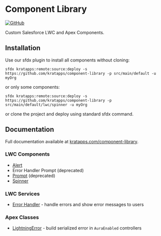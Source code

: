 # Component Library

[![GitHub](https://img.shields.io/badge/GitHub-Public-black?logo=github)](https://github.com/kratapps/component-library)

Custom Salesforce LWC and Apex Components.

## Installation

Use our sfdx plugin to install all components without cloning:

```text
sfdx kratapps:remote:source:deploy -s https://github.com/kratapps/component-library -p src/main/default -u myOrg
```

or only some components:

```text
sfdx kratapps:remote:source:deploy -s https://github.com/kratapps/component-library -p src/main/default/lwc/spinner -u myOrg
```

or clone the project and deploy using standard sfdx command.

## Documentation

Full documentation available at [kratapps.com/component-library](https://kratapps.com/component-library).

### LWC Components

- [Alert](https://kratapps.com/component-library/alert)
- Error Handler Prompt (deprecated)
- [Prompt](https://kratapps.com/component-library/prompt) (deprecated)
- [Spinner](https://kratapps.com/component-library/spinner)

### LWC Services

- [Error Handler](https://kratapps.com/component-library/error_handler) - handle errors and show error messages to users

### Apex Classes

- [LightningError](https://kratapps.com/component-library/error_handler) - build serialized error in `AuraEnabled` controllers

